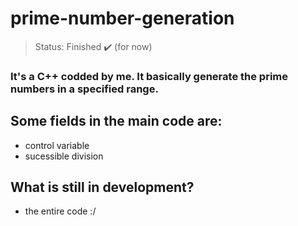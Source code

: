 
<h1>prime-number-generation</h1>

> Status: Finished ✔️ (for now)

### It's a C++ codded by me. It basically generate the prime numbers in a specified range.

## Some fields in the main code are:
+ control variable
+ sucessible division

## What is still in development?
+ the entire code :/


  

